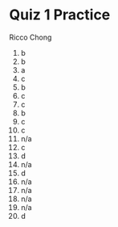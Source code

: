 # Quiz 1 Practice

Ricco Chong

1. b
2. b
3. a
4. c
5. b
6. c
7. c
8. b
9. c
10. c
11. n/a
12. c
13. d
14. n/a
15. d
16. n/a
17. n/a
18. n/a
19. n/a
20. d

